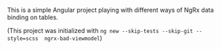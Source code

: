 This is a simple Angular project playing with different ways of NgRx data binding on tables.

(This project was initialized with `ng new --skip-tests --skip-git --style=scss  ngrx-bad-viewmodel`)
